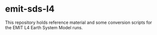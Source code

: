 # emit-sds-l4
This repository holds reference material and some conversion scripts for the EMIT L4 Earth System Model runs.

